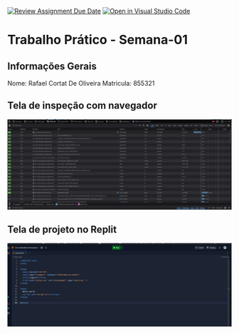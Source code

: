 [![Review Assignment Due Date](https://classroom.github.com/assets/deadline-readme-button-22041afd0340ce965d47ae6ef1cefeee28c7c493a6346c4f15d667ab976d596c.svg)](https://classroom.github.com/a/fWV9gbnp)
[![Open in Visual Studio Code](https://classroom.github.com/assets/open-in-vscode-2e0aaae1b6195c2367325f4f02e2d04e9abb55f0b24a779b69b11b9e10269abc.svg)](https://classroom.github.com/online_ide?assignment_repo_id=18298123&assignment_repo_type=AssignmentRepo)
# Trabalho Prático - Semana-01

## Informações Gerais
Nome: Rafael Cortat De Oliveira
Matricula:  855321

## Tela de inspeção com navegador
![alt text](<Screenshot 2025-02-19 205532.png>)

## Tela de projeto no Replit
![alt text](<Screenshot 2025-02-19 205809.png>)
